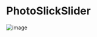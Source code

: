 # PhotoSlickSlider

![image](https://github.com/kaidigitaliot/PhotoSlickSlider/assets/99307169/783f9321-64dd-40b8-817d-8de8fc9f418b)

